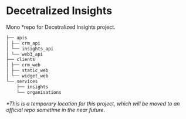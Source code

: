 # Decetralized Insights
Mono *repo for Decetralized Insights project.

```bash
├── apis
│ ├── crm_api
│ └── insights_api
│ └── web3_api
├── clients
│ ├── crm_web
│ ├── static_web
│ └── widget_web
└── services
    ├── insights
    └── organisations
```


*\*This is a temporary location for this project,
which will be moved to an official repo sometime
in the near future*.